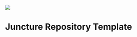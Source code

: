 [![](https://v3.juncture-digital.org/images/wb.svg)](https://v3.juncture-digital.org/wb)

# Juncture Repository Template

<param ve-image 
url="https://commons.wikimedia.org/wiki/File:%D0%90%D1%80%D0%B5%D0%B0%D0%BB_Solanum_tuberosum_GBIF.jpg"
